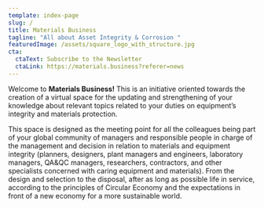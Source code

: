 ```yaml
---
template: index-page
slug: /
title: Materials Business
tagline: "All about Asset Integrity & Corrosion "
featuredImage: /assets/square_logo_with_structure.jpg
cta:
  ctaText: Subscribe to the Newsletter
  ctaLink: https://materials.business?referer=news
---
```

Welcome to **Materials Business!** This is an initiative oriented towards the creation of a virtual space for the updating and strengthening of your knowledge about relevant topics related to your duties on equipment’s integrity and materials protection.

 This space is designed as the meeting point for all the colleagues being part of your global community of managers and responsible people in charge of the management and decision in relation to materials and equipment integrity (planners, designers, plant managers and engineers, laboratory managers, QA&QC managers, researchers, contractors, and other specialists concerned with caring equipment and materials). From the design and selection to the disposal, after as long as possible life in service, according to the principles of Circular Economy and the expectations in front of a new economy for a more sustainable world.


